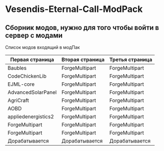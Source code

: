# Vesendis-Eternal-Call-ModPack
## Сборник модов, нужно для того чтобы войти в сервер с модами

Список модов входящий в модПак

Первая страница   | Вторая страница   |   Третья страница
--- | --- | ---
| Baubles      | ForgeMultipart | ForgeMultipart |
| CodeChickenLib | ForgeMultipart | ForgeMultipart |
| EJML-core | ForgeMultipart | ForgeMultipart |
| AdvancedSolarPanel | ForgeMultipart | ForgeMultipart |
| AgriCraft | ForgeMultipart | ForgeMultipart |
| AOBD | ForgeMultipart | ForgeMultipart |
| appliedenergistics2 | ForgeMultipart | ForgeMultipart |
| ForgeMultipart | ForgeMultipart | ForgeMultipart |
| ForgeMultipart | ForgeMultipart | ForgeMultipart |
Дорабатывается | Дорабатывается | Дорабатывается

